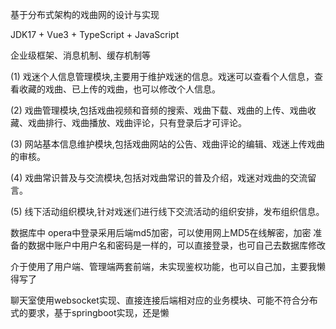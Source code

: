 基于分布式架构的戏曲网的设计与实现

JDK17 + Vue3 + TypeScript + JavaScript 

企业级框架、消息机制、缓存机制等

(1) 戏迷个人信息管理模块,主要用于维护戏迷的信息。戏迷可以查看个人信息，查看收藏的戏曲、已上传的戏曲，也可以修改个人信息。

(2) 戏曲管理模块,包括戏曲视频和音频的搜索、戏曲下载、戏曲的上传、戏曲收藏、戏曲排行、戏曲播放、戏曲评论，只有登录后才可评论。

(3) 网站基本信息维护模块,包括戏曲网站的公告、戏曲评论的编辑、戏迷上传戏曲的审核。

(4) 戏曲常识普及与交流模块,包括对戏曲常识的普及介绍，戏迷对戏曲的交流留言。

(5) 线下活动组织模块,针对戏迷们进行线下交流活动的组织安排，发布组织信息。


数据库中 opera中登录采用后端md5加密，可以使用网上MD5在线解密，加密
        准备的数据中账户中用户名和密码是一样的，可以直接登录，也可自己去数据库修改

介于使用了用户端、管理端两套前端，未实现鉴权功能，也可以自己加，主要我懒得写了

聊天室使用websocket实现、直接连接后端相对应的业务模块、可能不符合分布式的要求，基于springboot实现，还是懒
